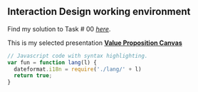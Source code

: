 ## Interaction Design working environment

Find my solution to Task # 00 [*here*](SWOT.md).

This is my selected presentation [**Value Proposition Canvas**](VPC.md)
```js
// Javascript code with syntax highlighting.
var fun = function lang(l) {
  dateformat.i18n = require('./lang/' + l)
  return true;
}
```
